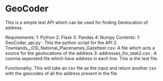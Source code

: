 # GeoCoder
This is a simple test API which can be used for finding Geolocation of address

Requirements:
      1: Python
      2: Flask
      3: Pandas
      4: Numpy
Contents:
      1: GeoCoder_api.py : This the python script for the API
      2: Townlands__OSi_National_Placenames_Gazetteer.csv: A file which acts a source for the geolocations of the address
      3: addresses_for_task2.csv : A comma seperated file which have address in each line. This is the test file.

Functionality:
      This will take an csv file as the input and return another csv with the geocodes of all the address present in the file
      
